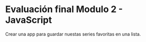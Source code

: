 # Evaluación final Modulo 2 - JavaScript

Crear una app para guardar nuestas series favoritas en una lista.


